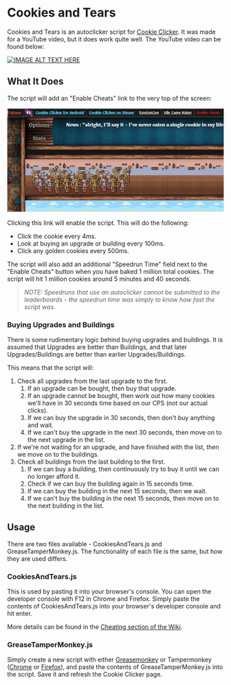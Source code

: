 # Cookies and Tears

Cookies and Tears is an autoclicker script for [Cookie Clicker](https://orteil.dashnet.org/cookieclicker/). It was made for a YouTube video, but it does work quite well. The YouTube video can be found below:

[![IMAGE ALT TEXT HERE](https://img.youtube.com/vi/YOUTUBE_VIDEO_ID_HERE/0.jpg)](https://www.youtube.com/watch?v=YOUTUBE_VIDEO_ID_HERE)

## What It Does

The script will add an "Enable Cheats" link to the very top of the screen:

![Enable Cheats Button](img/EnableCheats.jpg)

Clicking this link will enable the script. This will do the following:

* Click the cookie every 4ms.
* Look at buying an upgrade or building every 100ms.
* Click any golden cookies every 500ms.

The script will also add an additional "Speedrun Time" field next to the "Enable Cheats" button when you have baked 1 million total cookies. The script will hit 1 million cookies around 5 minutes and 40 seconds.

> _NOTE: Speedruns that use an autoclicker cannot be submitted to the leaderboards - the speedrun time was simply to know how fast the script was._ 

### Buying Upgrades and Buildings

There is some rudimentary logic behind buying upgrades and buildings. It is assumed that Upgrades are better than Buildings, and that later Upgrades/Buildings are better than earlier Upgrades/Buildings.

This means that the script will:

1. Check all upgrades from the last upgrade to the first.
    1. If an upgrade can be bought, then buy that upgrade.
    2. If an upgrade cannot be bought, then work out how many cookies we'll have in 30 seconds time based on our CPS (not our actual clicks).
    3. If we can buy the upgrade in 30 seconds, then don't buy anything and wait.
    4. If we can't buy the upgrade in the next 30 seconds, then move on to the next upgrade in the list.
2. If we're not waiting for an upgrade, and have finished with the list, then we move on to the buildings.
3. Check all buildings from the last building to the first.
    1. If we can buy a building, then continuously try to buy it until we can no longer afford it.
    2. Check if we can buy the building again in 15 seconds time.
    3. If we can buy the building in the next 15 seconds, then we wait.
    4. If we can't buy the building in the next 15 seconds, then move on to the next building in the list.

## Usage

There are two files available - CookiesAndTears.js and GreaseTamperMonkey.js. The functionality of each file is the same, but how they are used differs.

### CookiesAndTears.js

This is used by pasting it into your browser's console. You can open the developer console with F12 in Chrome and Firefox. Simply paste the contents of CookiesAndTears.js into your browser's developer console and hit enter.

More details can be found in the [Cheating section of the Wiki](https://cookieclicker.fandom.com/wiki/Cheating).

### GreaseTamperMonkey.js

Simply create a new script with either [Greasemonkey](https://addons.mozilla.org/en-US/firefox/addon/greasemonkey/) or Tampermonkey ([Chrome](https://chrome.google.com/webstore/detail/tampermonkey/dhdgffkkebhmkfjojejmpbldmpobfkfo) or [Firefox](https://addons.mozilla.org/en-US/firefox/addon/tampermonkey/)), and paste the contents of GreaseTamperMonkey.js into the script. Save it and refresh the Cookie Clicker page.